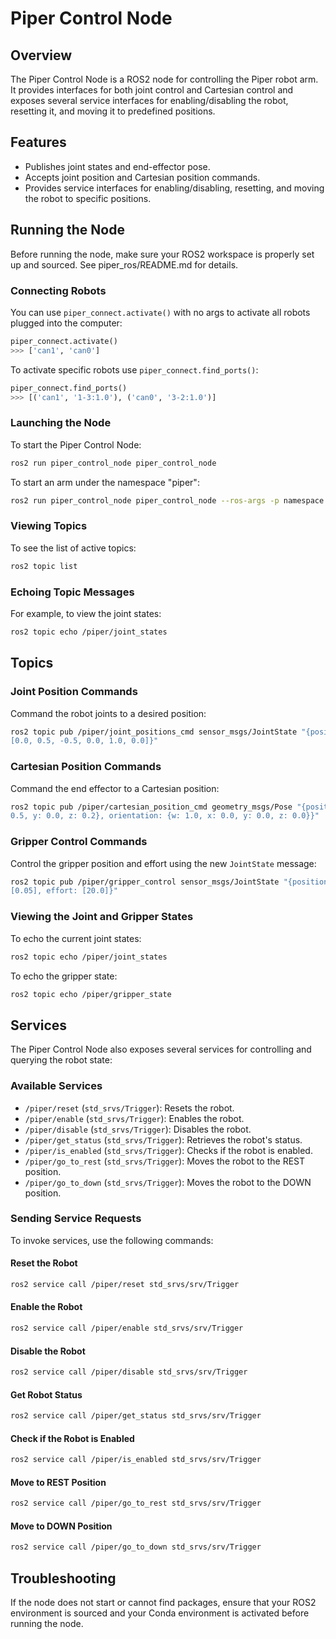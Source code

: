 # Piper Control Node

## Overview

The Piper Control Node is a ROS2 node for controlling the Piper robot arm. It
provides interfaces for both joint control and Cartesian control and exposes
several service interfaces for enabling/disabling the robot, resetting it, and
moving it to predefined positions.

## Features

-   Publishes joint states and end-effector pose.
-   Accepts joint position and Cartesian position commands.
-   Provides service interfaces for enabling/disabling, resetting, and moving
  the robot to specific positions.

## Running the Node

Before running the node, make sure your ROS2 workspace is properly set up and
sourced. See piper_ros/README.md for details.

### Connecting Robots

You can use `piper_connect.activate()` with no args to activate all robots
plugged into the computer:

```python
piper_connect.activate()
>>> ['can1', 'can0']
```

To activate specific robots use `piper_connect.find_ports()`:

```python
piper_connect.find_ports()
>>> [('can1', '1-3:1.0'), ('can0', '3-2:1.0')]
```

### Launching the Node

To start the Piper Control Node:

```bash
ros2 run piper_control_node piper_control_node
```

To start an arm under the namespace "piper":

```bash
ros2 run piper_control_node piper_control_node --ros-args -p namespace:=piper
```

### Viewing Topics

To see the list of active topics:

```bash
ros2 topic list
```

### Echoing Topic Messages

For example, to view the joint states:

```bash
ros2 topic echo /piper/joint_states
```

## Topics

### Joint Position Commands

Command the robot joints to a desired position:

```bash
ros2 topic pub /piper/joint_positions_cmd sensor_msgs/JointState "{position:
[0.0, 0.5, -0.5, 0.0, 1.0, 0.0]}"
```

### Cartesian Position Commands

Command the end effector to a Cartesian position:

```bash
ros2 topic pub /piper/cartesian_position_cmd geometry_msgs/Pose "{position: {x:
0.5, y: 0.0, z: 0.2}, orientation: {w: 1.0, x: 0.0, y: 0.0, z: 0.0}}"
```

### Gripper Control Commands

Control the gripper position and effort using the new `JointState` message:

```bash
ros2 topic pub /piper/gripper_control sensor_msgs/JointState "{position:
[0.05], effort: [20.0]}"
```

### Viewing the Joint and Gripper States

To echo the current joint states:

```bash
ros2 topic echo /piper/joint_states
```

To echo the gripper state:

```bash
ros2 topic echo /piper/gripper_state
```

## Services

The Piper Control Node also exposes several services for controlling and
querying the robot state:

### Available Services

-   `/piper/reset` (`std_srvs/Trigger`): Resets the robot.
-   `/piper/enable` (`std_srvs/Trigger`): Enables the robot.
-   `/piper/disable` (`std_srvs/Trigger`): Disables the robot.
-   `/piper/get_status` (`std_srvs/Trigger`): Retrieves the robot's status.
-   `/piper/is_enabled` (`std_srvs/Trigger`): Checks if the robot is enabled.
-   `/piper/go_to_rest` (`std_srvs/Trigger`): Moves the robot to the REST
  position.
-   `/piper/go_to_down` (`std_srvs/Trigger`): Moves the robot to the DOWN
  position.

### Sending Service Requests

To invoke services, use the following commands:

#### Reset the Robot

```bash
ros2 service call /piper/reset std_srvs/srv/Trigger
```

#### Enable the Robot

```bash
ros2 service call /piper/enable std_srvs/srv/Trigger
```

#### Disable the Robot

```bash
ros2 service call /piper/disable std_srvs/srv/Trigger
```

#### Get Robot Status

```bash
ros2 service call /piper/get_status std_srvs/srv/Trigger
```

#### Check if the Robot is Enabled

```bash
ros2 service call /piper/is_enabled std_srvs/srv/Trigger
```

#### Move to REST Position

```bash
ros2 service call /piper/go_to_rest std_srvs/srv/Trigger
```

#### Move to DOWN Position

```bash
ros2 service call /piper/go_to_down std_srvs/srv/Trigger
```

## Troubleshooting

If the node does not start or cannot find packages, ensure that your ROS2
environment is sourced and your Conda environment is activated before running
the node.
